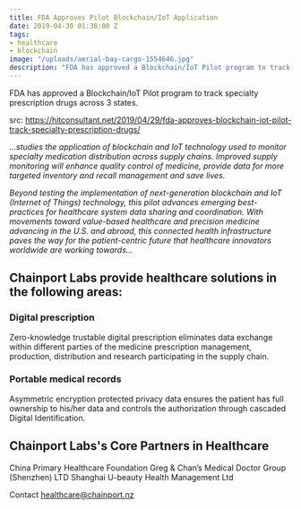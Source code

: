 ```yaml
---
title: FDA Approves Pilot Blockchain/IoT Application
date: 2019-04-30 01:38:00 Z
tags:
- healthcare
- blockchain
image: "/uploads/aerial-bay-cargo-1554646.jpg"
description: "FDA has approved a Blockchain/IoT Pilot program to track specialty prescription drugs across 3 states."
---
```


FDA has approved a Blockchain/IoT Pilot program to track specialty prescription drugs across 3 states.

src: https://hitconsultant.net/2019/04/29/fda-approves-blockchain-iot-pilot-track-specialty-prescription-drugs/

*...studies the application of blockchain and IoT technology used to monitor specialty medication distribution across supply chains. Improved supply monitoring will enhance quality control of medicine, provide data for more targeted inventory and recall management and save lives.*

*Beyond testing the implementation of next-generation blockchain and IoT (Internet of Things) technology, this pilot advances emerging best-practices for healthcare system data sharing and coordination. With movements toward value-based healthcare and precision medicine advancing in the U.S. and abroad, this connected health infrastructure paves the way for the patient-centric future that healthcare innovators worldwide are working towards...*

## Chainport Labs provide healthcare solutions in the following areas:

### Digital prescription

Zero-knowledge trustable digital prescription eliminates data exchange within different parties of the medicine prescription management, production, distribution and research participating in the supply chain.

### Portable medical records

Asymmetric encryption protected privacy data ensures the patient has full ownership to his/her data and controls the authorization through cascaded Digital Identification.

## Chainport Labs's Core Partners in Healthcare

China Primary Healthcare Foundation
Greg & Chan’s Medical Doctor Group (Shenzhen) LTD
Shanghai U-beauty Health Management Ltd

Contact healthcare@chainport.nz
